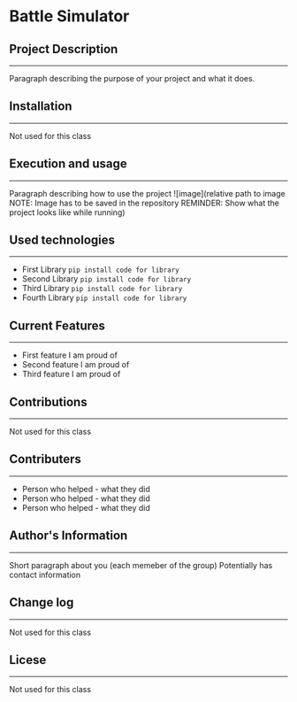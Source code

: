 # Battle Simulator

## Project Description
___
Paragraph describing the purpose of your project and what it does.  

## Installation
___
Not used for this class  

## Execution and usage
___
Paragraph describing how to use the project
![image](relative path to image NOTE: Image has to be saved in the repository
REMINDER: Show what the project looks like while running)  

## Used technologies
___
+ First Library
`pip install code for library`
+ Second Library
`pip install code for library`
+ Third Library
`pip install code for library`
+ Fourth Library
`pip install code for library`  

## Current Features
___
+ First feature I am proud of
+ Second feature I am proud of
+ Third feature I am proud of  

## Contributions
___
Not used for this class  

## Contributers
___
+ Person who helped - what they did
+ Person who helped - what they did
+ Person who helped - what they did  

## Author's Information
____
Short paragraph about you (each memeber of the group)
Potentially has contact information  

## Change log
___
Not used for this class  

## Licese
___
Not used for this class  